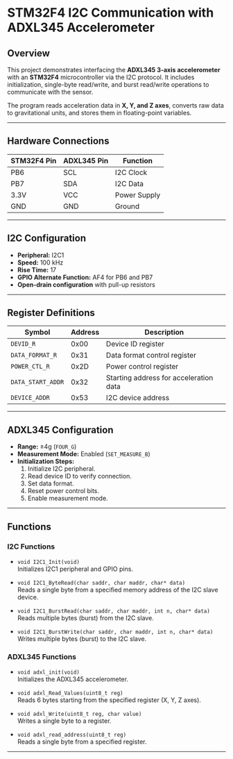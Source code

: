 # STM32F4 I2C Communication with ADXL345 Accelerometer

## Overview
This project demonstrates interfacing the **ADXL345 3-axis accelerometer** with an **STM32F4** microcontroller via the I2C protocol. It includes initialization, single-byte read/write, and burst read/write operations to communicate with the sensor.

The program reads acceleration data in **X, Y, and Z axes**, converts raw data to gravitational units, and stores them in floating-point variables.

---

## Hardware Connections

| STM32F4 Pin | ADXL345 Pin | Function          |
|-------------|-------------|-----------------|
| PB6         | SCL         | I2C Clock       |
| PB7         | SDA         | I2C Data        |
| 3.3V        | VCC         | Power Supply    |
| GND         | GND         | Ground          |

---

## I2C Configuration

- **Peripheral:** I2C1
- **Speed:** 100 kHz
- **Rise Time:** 17
- **GPIO Alternate Function:** AF4 for PB6 and PB7
- **Open-drain configuration** with pull-up resistors

---

## Register Definitions

| Symbol           | Address | Description                          |
|-----------------|---------|--------------------------------------|
| `DEVID_R`        | 0x00    | Device ID register                    |
| `DATA_FORMAT_R`  | 0x31    | Data format control register          |
| `POWER_CTL_R`    | 0x2D    | Power control register                |
| `DATA_START_ADDR`| 0x32    | Starting address for acceleration data |
| `DEVICE_ADDR`    | 0x53    | I2C device address                    |

---

## ADXL345 Configuration

- **Range:** ±4g (`FOUR_G`)
- **Measurement Mode:** Enabled (`SET_MEASURE_B`)
- **Initialization Steps:**
  1. Initialize I2C peripheral.
  2. Read device ID to verify connection.
  3. Set data format.
  4. Reset power control bits.
  5. Enable measurement mode.

---

## Functions

### I2C Functions

- `void I2C1_Init(void)`  
  Initializes I2C1 peripheral and GPIO pins.

- `void I2C1_ByteRead(char saddr, char maddr, char* data)`  
  Reads a single byte from a specified memory address of the I2C slave device.

- `void I2C1_BurstRead(char saddr, char maddr, int n, char* data)`  
  Reads multiple bytes (burst) from the I2C slave.

- `void I2C1_BurstWrite(char saddr, char maddr, int n, char* data)`  
  Writes multiple bytes (burst) to the I2C slave.

### ADXL345 Functions

- `void adxl_init(void)`  
  Initializes the ADXL345 accelerometer.

- `void adxl_Read_Values(uint8_t reg)`  
  Reads 6 bytes starting from the specified register (X, Y, Z axes).

- `void adxl_Write(uint8_t reg, char value)`  
  Writes a single byte to a register.

- `void adxl_read_address(uint8_t reg)`  
  Reads a single byte from a specified register.

---
